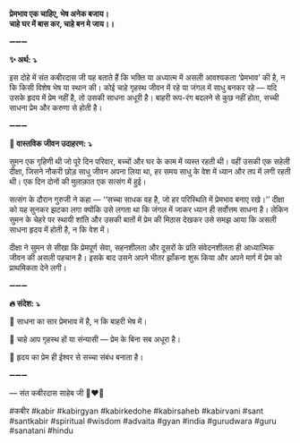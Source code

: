**प्रेमभाव एक चाहिए, भेष अनेक बजाय।\
चाहे घर में बास कर, चाहे बन मे जाय।।**

➖➖➖

**✨ अर्थ: ⤵**

इस दोहे में संत कबीरदास जी यह बताते हैं कि भक्ति या अध्यात्म में असली आवश्यकता ‘प्रेमभाव’ की है, न कि किसी विशेष भेष या स्थान की। कोई चाहे गृहस्थ जीवन में रहे या जंगल में साधु बनकर रहे — यदि उसके हृदय में प्रेम नहीं है, तो उसकी साधना अधूरी है। बाहरी रूप-रंग बदलने से कुछ नहीं होता, सच्ची साधना प्रेम और करुणा से होती है।

➖➖➖

**🌾 वास्तविक जीवन उदाहरण: ⤵**

सुमन एक गृहिणी थी जो पूरे दिन परिवार, बच्चों और घर के काम में व्यस्त रहती थी। वहीं उसकी एक सहेली दीक्षा, जिसने नौकरी छोड़ साधु जीवन अपना लिया था, हर समय साधु के वेश में ध्यान और तप में लगी रहती थी। एक दिन दोनों की मुलाक़ात एक सत्संग में हुई।

सत्संग के दौरान गुरुजी ने कहा — ‘‘सच्चा साधक वह है, जो हर परिस्थिति में प्रेमभाव बनाए रखे।’’ दीक्षा को यह सुनकर झटका लगा क्योंकि उसे लगता था कि जंगल में जाकर ध्यान ही सर्वोत्तम साधना है। लेकिन सुमन के चेहरे पर स्थायी शांति और उसकी बातों में प्रेम की मिठास देखकर उसे समझ आया कि असली साधना हृदय में होती है, न कि वेश में।

दीक्षा ने सुमन से सीखा कि प्रेमपूर्ण सेवा, सहनशीलता और दूसरों के प्रति संवेदनशीलता ही आध्यात्मिक जीवन की असली पहचान है। इसके बाद उसने अपने भीतर झाँकना शुरू किया और अपने मार्ग में प्रेम को प्राथमिकता देने लगी।

➖➖➖

**🔥 संदेश: ⤵**

📌 साधना का सार प्रेमभाव में है, न कि बाहरी भेष में।

📌 चाहे आप गृहस्थ हों या संन्यासी — प्रेम के बिना सब अधूरा है।

📌 हृदय का प्रेम ही ईश्वर से सच्चा संबंध बनाता है।

➖➖➖

— संत कबीरदास साहेब जी 🙏❤️💯

#कबीर #kabir #kabirgyan #kabirkedohe #kabirsaheb #kabirvani #sant #santkabir #spiritual #wisdom #advaita #gyan #india #gurudwara #guru #sanatani #hindu
